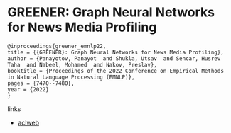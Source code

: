 # GREENER: Graph Neural Networks for News Media Profiling

```
@inproceedings{greener_emnlp22,
title = {{GREENER}: Graph Neural Networks for News Media Profiling},
author = {Panayotov, Panayot  and Shukla, Utsav  and Sencar, Husrev Taha  and Nabeel, Mohamed  and Nakov, Preslav},
booktitle = {Proceedings of the 2022 Conference on Empirical Methods in Natural Language Processing (EMNLP)},
pages = {7470--7480},
year = {2022}
}
```

links
- [aclweb](https://aclanthology.org/2022.emnlp-main.506)
